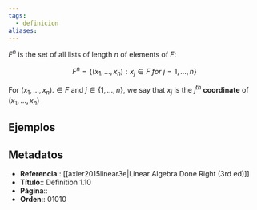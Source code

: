 ```yaml
---
tags:
  - definicion
aliases:
---
```

$F^{n}$ is the set of all lists of length $n$ of elements of $F$:

$$F^{n} = \{(x_1, \dots, x_n):x_j \in F\ for\ j = 1, \dots, n\}$$

For $(x_1, \dots, x_n). \in F$ and $j \in \{1, \dots, n\}$, we say that $x_j$ is the $j^{th}$ **coordinate** of $(x_1, \dots, x_n)$

## Ejemplos

## Metadatos
- **Referencia**:: [[axler2015linear3e|Linear Algebra Done Right (3rd ed)]]
- **Título**:: Definition 1.10
- **Página**::
- **Orden**:: 01010
